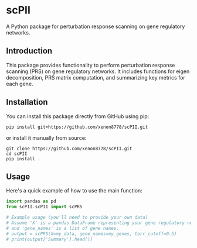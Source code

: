 # scPII
A Python package for perturbation response scanning on gene regulatory networks.

## Introduction
This package provides functionality to perform perturbation response scanning (PRS) on gene regulatory networks. It includes functions for eigen decomposition, PRS matrix computation, and summarizing key metrics for each gene.

## Installation
You can install this package directly from GitHub using pip:
```shell
pip install git+https://github.com/xenon8778/scPII.git
```
or install it manually from source:
```shell
git clone https://github.com/xenon8778/scPII.git
cd scPII
pip install .
```
## Usage
Here's a quick example of how to use the main function:
```python
import pandas as pd
from scPII.scPII import scPRS

# Example usage (you'll need to provide your own data)
# Assume 'X' is a pandas DataFrame representing your gene regulatory network
# and 'gene_names' is a list of gene names.
# output = scPRS(X=my_data, gene_names=my_genes, Corr_cutoff=0.5)
# print(output['Summary'].head())
```

<!-- ## Contributing
We welcome contributions! Please feel free to open an issue or submit a pull request. -->

